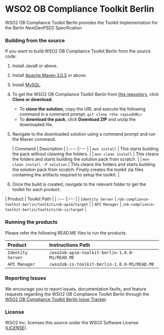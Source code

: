 <!--
 ~  Copyright (c) 2021, WSO2 Inc. (http://www.wso2.com). All Rights Reserved.
 ~   
 ~  This software is the property of WSO2 Inc. and its suppliers, if any. 
 ~  Dissemination of any information or reproduction of any material contained 
 ~  herein is strictly forbidden, unless permitted by WSO2 in accordance with 
 ~  the WSO2 Software License available at https://wso2.com/licenses/eula/3.1. 
 ~  For specific language governing the permissions and limitations under 
 ~  this license, please see the license as well as any agreement you’ve 
 ~  entered into with WSO2 governing the purchase of this software and any 
 ~  associated services.
-->

# WSO2 OB Compliance Toolkit Berlin

WSO2 OB Compliance Toolkit Berlin provides the Toolkit Implementation for the Berlin NextGenPSD2 Specification

### Building from the source

If you want to build WSO2 OB Compliance Toolkit Berlin from the source code:

1. Install Java8 or above.
1. Install [Apache Maven 3.0.5](https://maven.apache.org/download.cgi) or above.
1. Install [MySQL](https://dev.mysql.com/doc/refman/5.5/en/windows-installation.html).
1. To get the WSO2 OB Compliance Toolkit Berlin from [this repository](https://github.com/wso2-enterprise/ob-compliance-toolkit-berlin.git), click **Clone or download**.
    * To **clone the solution**, copy the URL and execute the following command in a command prompt.
      `git clone <the copiedURL>`
    * To **download the pack**, click **Download ZIP** and unzip the downloaded file.
1. Navigate to the downloaded solution using a command prompt and run the Maven command.

   |  Command | Description |
         | :--- |:--- |
   | ```mvn install``` | This starts building the pack without cleaning the folders. |
   | ```mvn clean install``` | This cleans the folders and starts building the solution pack from scratch. |
   | ```mvn clean install -P solution``` | This cleans the folders and starts building the solution pack from scratch. Finally creates the toolkit zip files containing the artifacts required to setup the toolkit. |

1. Once the build is created, navigate to the relevant folder to get the toolkit for each product.

|  Product | Toolkit Path |
      | :--- |:--- |
| ```Identity Server``` | `/ob-compliance-toolkit-berlin/toolkits/ob-apim/target` |
| ```API Manager``` | `/ob-compliance-toolkit-berlin/toolkits/ob-is/target` |


### Running the products

Please refer the following READ.ME files to run the products.

|  Product | Instructions Path |
| :--- |:--- |
| ```Identity Server``` | `/wso2ob-apim-toolkit-berlin-1.0.0-M1/READ.ME` |
| ```API Manager``` | `/wso2ob-is-toolkit-berlin-1.0.0-M1/READ.ME` |


### Reporting Issues

We encourage you to report issues, documentation faults, and feature requests regarding the WSO2 OB Compliance Toolkit Berlin through the [WSO2 OB Compliance Toolkit Berlin Issue Tracker](https://github.com/wso2-enterprise/ob-compliance-toolkit-berlin/issues).

### License

WSO2 Inc. licenses this source under the WSO2 Software License ([LICENSE](https://github.com/wso2-enterprise/ob-compliance-toolkit-berlin/blob/main/LICENSE)).

